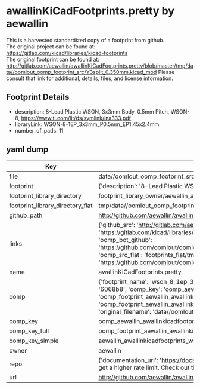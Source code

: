 # awallinKiCadFootprints.pretty by aewallin  
This is a harvested standardized copy of a footprint from github.  
The original project can be found at:  
https://gitlab.com/kicad/libraries/kicad-footprints  
The original footprint can be found at:
http://gitlab.com/aewallin/awallinKiCadFootprints.pretty/blob/master/tmp/data//oomlout_oomp_footprint_src/Y3split_0.350mm.kicad_mod
Please consult that link for additional, details, files, and license information.  
## Footprint Details
* description: 8-Lead Plastic WSON, 3x3mm Body, 0.5mm Pitch, WSON-8, https://www.ti.com/lit/ds/symlink/ina333.pdf  
* libraryLink: WSON-8-1EP_3x3mm_P0.5mm_EP1.45x2.4mm  
* number_of_pads: 11  
## yaml dump  
| Key | Value |  
| --- | --- |  
| file | data//oomlout_oomp_footprint_src/awallinKiCadFootprints.pretty/WSON-8-1EP_3x3mm_P0.5mm_EP1.45x2.4mm.kicad_mod |  
| footprint | {'description': '8-Lead Plastic WSON, 3x3mm Body, 0.5mm Pitch, WSON-8, https://www.ti.com/lit/ds/symlink/ina333.pdf', 'libraryLink': 'WSON-8-1EP_3x3mm_P0.5mm_EP1.45x2.4mm', 'number_of_pads': 11} |  
| footprint_library_directory | footprint_library_owner/aewallin_awallinKiCadFootprints.pretty |  
| footprint_library_directory_flat | tmp/data//oomlout_oomp_footprint_src/footprints_flat/aewallin_awallinkicadfootprints_wson_8_1ep_3x3mm_p0_5mm_ep1_45x2_4mm/working |  
| github_path | http://github.com/aewallin/awallinKiCadFootprints.pretty/blob/master/tmp/data//oomlout_oomp_footprint_src/WSON-8-1EP_3x3mm_P0.5mm_EP1.45x2.4mm.kicad_mod |  
| links | {'github_src': 'http://gitlab.com/aewallin/awallinKiCadFootprints.pretty/blob/master/tmp/data//oomlout_oomp_footprint_src/Y3split_0.350mm.kicad_mod', 'github_src_repo': 'https://gitlab.com/kicad/libraries/kicad-footprints', 'oomp_bot': 'tmp/data//oomlout_oomp_footprint_src/footprints/aewallin_awallinkicadfootprints_wson_8_1ep_3x3mm_p0_5mm_ep1_45x2_4mm/working', 'oomp_bot_github': 'https://github.com/oomlout/oomlout_oomp_footprint_bot/tree/main/tmp/data//oomlout_oomp_footprint_src/footprints/aewallin_awallinkicadfootprints_wson_8_1ep_3x3mm_p0_5mm_ep1_45x2_4mm/working', 'oomp_src_flat': 'footprints_flat/tmp/data//oomlout_oomp_footprint_src/footprints_flat/aewallin_awallinkicadfootprints_wson_8_1ep_3x3mm_p0_5mm_ep1_45x2_4mm/working', 'oomp_src_flat_github': 'https://github.com/oomlout/oomlout_oomp_footprint_src/tree/main/tmp/data//oomlout_oomp_footprint_src/footprints_flat/aewallin_awallinkicadfootprints_wson_8_1ep_3x3mm_p0_5mm_ep1_45x2_4mm/working'} |  
| name | awallinKiCadFootprints.pretty |  
| oomp | {'footprint_name': 'wson_8_1ep_3x3mm_p0_5mm_ep1_45x2_4mm', 'library_name': 'awallinkicadfootprints', 'md5': '6068b8ea6dcab48106f727aca2623dff', 'md5_10': '6068b8ea6d', 'md5_5': '6068b', 'md5_6': '6068b8', 'oomp_key': 'oomp_aewallin_awallinkicadfootprints_wson_8_1ep_3x3mm_p0_5mm_ep1_45x2_4mm', 'oomp_key_extra': 'oomp_footprint_aewallin_awallinkicadfootprints_wson_8_1ep_3x3mm_p0_5mm_ep1_45x2_4mm', 'oomp_key_full': 'oomp_footprint_aewallin_awallinkicadfootprints_wson_8_1ep_3x3mm_p0_5mm_ep1_45x2_4mm_6068b8', 'oomp_key_simple': 'aewallin_awallinkicadfootprints_wson_8_1ep_3x3mm_p0_5mm_ep1_45x2_4mm', 'original_filename': 'data//oomlout_oomp_footprint_src/awallinKiCadFootprints.pretty/WSON-8-1EP_3x3mm_P0.5mm_EP1.45x2.4mm.kicad_mod', 'owner_name': 'aewallin'} |  
| oomp_key | oomp_aewallin_awallinkicadfootprints_wson_8_1ep_3x3mm_p0_5mm_ep1_45x2_4mm |  
| oomp_key_full | oomp_footprint_aewallin_awallinkicadfootprints_wson_8_1ep_3x3mm_p0_5mm_ep1_45x2_4mm |  
| oomp_key_simple | aewallin_awallinkicadfootprints_wson_8_1ep_3x3mm_p0_5mm_ep1_45x2_4mm |  
| owner | aewallin |  
| repo | {'documentation_url': 'https://docs.github.com/rest/overview/resources-in-the-rest-api#rate-limiting', 'message': "API rate limit exceeded for 84.66.142.224. (But here's the good news: Authenticated requests get a higher rate limit. Check out the documentation for more details.)"} |  
| url | http://github.com/aewallin/awallinKiCadFootprints.pretty |  

